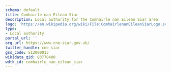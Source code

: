 ```yaml
---
schema: default
title: Comhairle nan Eilean Siar
description: Local authority for the Comhairle nan Eilean Siar area 
logo: 'https://en.wikipedia.org/wiki/File:ComhairlenanEileanSiarLogo.svg'
type:
- Local authority
portal_url: ''
org_url: https://www.cne-siar.gov.uk/
twitter_handle: cne_siar
gss_code: S12000013
wikidata_qid: Q3778400
wdtk_id: comhairle_nan_eilean_siar
---
```

